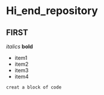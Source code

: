 # Hi_end_repository
## FIRST

*italics*
**bold**
 
 - item1
 - item2
 - item3
 - item4

```
creat a block of code
```
